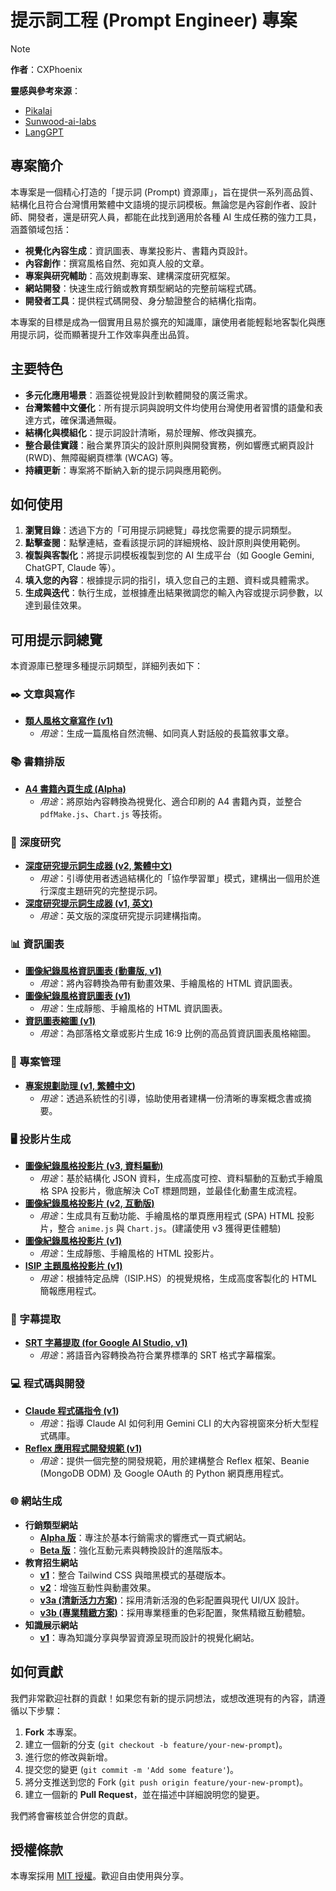 # 提示詞工程 (Prompt Engineer) 專案

> [!NOTE]
> **作者**：CXPhoenix
>
> **靈感與參考來源**：
> *   [Pikalai](https://hackmd.io/@pikalai/rymtrelTJe)
> *   [Sunwood-ai-labs](https://github.com/Sunwood-ai-labs/MysticLibrary)
> *   [LangGPT](https://github.com/langgptai/awesome-deep-research-prompts)

## 專案簡介

本專案是一個精心打造的「提示詞 (Prompt) 資源庫」，旨在提供一系列高品質、結構化且符合台灣慣用繁體中文語境的提示詞模板。無論您是內容創作者、設計師、開發者，還是研究人員，都能在此找到適用於各種 AI 生成任務的強力工具，涵蓋領域包括：

*   **視覺化內容生成**：資訊圖表、專業投影片、書籍內頁設計。
*   **內容創作**：撰寫風格自然、宛如真人般的文章。
*   **專案與研究輔助**：高效規劃專案、建構深度研究框架。
*   **網站開發**：快速生成行銷或教育類型網站的完整前端程式碼。
*   **開發者工具**：提供程式碼開發、身分驗證整合的結構化指南。

本專案的目標是成為一個實用且易於擴充的知識庫，讓使用者能輕鬆地客製化與應用提示詞，從而顯著提升工作效率與產出品質。

## 主要特色

*   **多元化應用場景**：涵蓋從視覺設計到軟體開發的廣泛需求。
*   **台灣繁體中文優化**：所有提示詞與說明文件均使用台灣使用者習慣的語彙和表達方式，確保溝通無礙。
*   **結構化與模組化**：提示詞設計清晰，易於理解、修改與擴充。
*   **整合最佳實踐**：融合業界頂尖的設計原則與開發實務，例如響應式網頁設計 (RWD)、無障礙網頁標準 (WCAG) 等。
*   **持續更新**：專案將不斷納入新的提示詞與應用範例。

## 如何使用

1.  **瀏覽目錄**：透過下方的「可用提示詞總覽」尋找您需要的提示詞類型。
2.  **點擊查閱**：點擊連結，查看該提示詞的詳細規格、設計原則與使用範例。
3.  **複製與客製化**：將提示詞模板複製到您的 AI 生成平台（如 Google Gemini, ChatGPT, Claude 等）。
4.  **填入您的內容**：根據提示詞的指引，填入您自己的主題、資料或具體需求。
5.  **生成與迭代**：執行生成，並根據產出結果微調您的輸入內容或提示詞參數，以達到最佳效果。

## 可用提示詞總覽

本資源庫已整理多種提示詞類型，詳細列表如下：

### ✒️ 文章與寫作

*   [**類人風格文章寫作 (v1)**](article/article-like-human-v1.md)
    *   *用途*：生成一篇風格自然流暢、如同真人對話般的長篇敘事文章。

### 📚 書籍排版

*   [**A4 書籍內頁生成 (Alpha)**](book/a4-book-generate-alpha.md)
    *   *用途*：將原始內容轉換為視覺化、適合印刷的 A4 書籍內頁，並整合 `pdfMake.js`、`Chart.js` 等技術。

### 🔬 深度研究

*   [**深度研究提示詞生成器 (v2, 繁體中文)**](deep_research/deep_research_prompt_generator_zhTW-v02.md)
    *   *用途*：引導使用者透過結構化的「協作學習單」模式，建構出一個用於進行深度主題研究的完整提示詞。
*   [**深度研究提示詞生成器 (v1, 英文)**](deep_research/deep_research_prompt_generator_en-v01.md)
    *   *用途*：英文版的深度研究提示詞建構指南。

### 📊 資訊圖表

*   [**圖像紀錄風格資訊圖表 (動畫版, v1)**](infomation_graphics/graphic-recording-style-infograph-anim-v01.md)
    *   *用途*：將內容轉換為帶有動畫效果、手繪風格的 HTML 資訊圖表。
*   [**圖像紀錄風格資訊圖表 (v1)**](infomation_graphics/graphics-recording-style-infograph-v01.md)
    *   *用途*：生成靜態、手繪風格的 HTML 資訊圖表。
*   [**資訊圖表縮圖 (v1)**](infomation_graphics/information-graphics-thumbnil-v01.md)
    *   *用途*：為部落格文章或影片生成 16:9 比例的高品質資訊圖表風格縮圖。

### 📝 專案管理

*   [**專案規劃助理 (v1, 繁體中文)**](project/project_plan_assistant_zhTW-v01.md)
    *   *用途*：透過系統性的引導，協助使用者建構一份清晰的專案概念書或摘要。

### 🖥️ 投影片生成

*   [**圖像紀錄風格投影片 (v3, 資料驅動)**](slides_prompts/graphics-record-slides-v03.md)
    *   *用途*：基於結構化 JSON 資料，生成高度可控、資料驅動的互動式手繪風格 SPA 投影片，徹底解決 CoT 標題問題，並最佳化動畫生成流程。
*   [**圖像紀錄風格投影片 (v2, 互動版)**](slides_prompts/graphics-record-slides-v02.md)
    *   *用途*：生成具有互動功能、手繪風格的單頁應用程式 (SPA) HTML 投影片，整合 `anime.js` 與 `Chart.js`。(建議使用 v3 獲得更佳體驗)
*   [**圖像紀錄風格投影片 (v1)**](slides_prompts/graphics-record-slides-v01.md)
    *   *用途*：生成靜態、手繪風格的 HTML 投影片。
*   [**ISIP 主題風格投影片 (v1)**](slides_prompts/isip-theme-slides-v1.md)
    *   *用途*：根據特定品牌（ISIP.HS）的視覺規格，生成高度客製化的 HTML 簡報應用程式。

### 💬 字幕提取

*   [**SRT 字幕提取 (for Google AI Studio, v1)**](subtitle-extract/subtitle-extract-for-google-ai-studio-v1.md)
    *   *用途*：將語音內容轉換為符合業界標準的 SRT 格式字幕檔案。

### 💻 程式碼與開發

*   [**Claude 程式碼指令 (v1)**](vibe_coding/cluade_code_instruction-v01.md)
    *   *用途*：指導 Claude AI 如何利用 Gemini CLI 的大內容視窗來分析大型程式碼庫。
*   [**Reflex 應用程式開發規範 (v1)**](vibe_coding/reflex_app_and_beanie_and_google_oauth_structure_rules-v01.md)
    *   *用途*：提供一個完整的開發規範，用於建構整合 Reflex 框架、Beanie (MongoDB ODM) 及 Google OAuth 的 Python 網頁應用程式。

### 🌐 網站生成

*   **行銷類型網站**
    *   [**Alpha 版**](website/marketing-website-alpha.md)：專注於基本行銷需求的響應式一頁式網站。
    *   [**Beta 版**](website/marketing-website-beta.md)：強化互動元素與轉換設計的進階版本。
*   **教育招生網站**
    *   [**v1**](website/educational-student-recruit-website-v1.md)：整合 Tailwind CSS 與暗黑模式的基礎版本。
    *   [**v2**](website/educational-student-recruit-website-v2.md)：增強互動性與動畫效果。
    *   [**v3a (清新活力方案)**](website/educational-student-recruit-website-v3a.md)：採用清新活潑的色彩配置與現代 UI/UX 設計。
    *   [**v3b (專業精緻方案)**](website/educational-student-recruit-website-v3b.md)：採用專業穩重的色彩配置，聚焦精緻互動體驗。
*   **知識展示網站**
    *   [**v1**](website/educational-website-for-knowledges-display-v01.md)：專為知識分享與學習資源呈現而設計的視覺化網站。

## 如何貢獻

我們非常歡迎社群的貢獻！如果您有新的提示詞想法，或想改進現有的內容，請遵循以下步驟：

1.  **Fork** 本專案。
2.  建立一個新的分支 (`git checkout -b feature/your-new-prompt`)。
3.  進行您的修改與新增。
4.  提交您的變更 (`git commit -m 'Add some feature'`)。
5.  將分支推送到您的 Fork (`git push origin feature/your-new-prompt`)。
6.  建立一個新的 **Pull Request**，並在描述中詳細說明您的變更。

我們將會審核並合併您的貢獻。

## 授權條款

本專案採用 [MIT 授權](LICENSE)。歡迎自由使用與分享。
